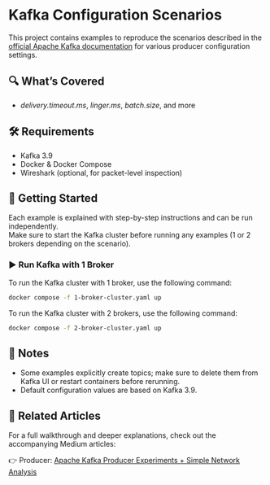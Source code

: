 # Kafka Configuration Scenarios

This project contains examples to reproduce the scenarios described in the [official Apache Kafka documentation]([https://kafka.apache.org/documentation/](https://kafka.apache.org/39/documentation.html)) for various producer configuration settings.

## 🔍 What’s Covered

- *delivery.timeout.ms*, *linger.ms*, *batch.size*, and more  

## 🛠️ Requirements

- Kafka 3.9  
- Docker & Docker Compose  
- Wireshark (optional, for packet-level inspection)

## 🚀 Getting Started

Each example is explained with step-by-step instructions and can be run independently.  
Make sure to start the Kafka cluster before running any examples (1 or 2 brokers depending on the scenario).

### ▶️ Run Kafka with 1 Broker

To run the Kafka cluster with 1 broker, use the following command:

```bash
docker compose -f 1-broker-cluster.yaml up
```

To run the Kafka cluster with 2 brokers, use the following command:

```bash
docker compose -f 2-broker-cluster.yaml up
```

## 📌 Notes

- Some examples explicitly create topics; make sure to delete them from Kafka UI or restart containers before rerunning.
- Default configuration values are based on Kafka 3.9.

## 📝 Related Articles

For a full walkthrough and deeper explanations, check out the accompanying Medium articles:

👉 Producer: [Apache Kafka Producer Experiments + Simple Network Analysis](https://medium.com/@alihmzyv/apache-kafka-producer-experiments-network-analysis-db972917bc2c)
